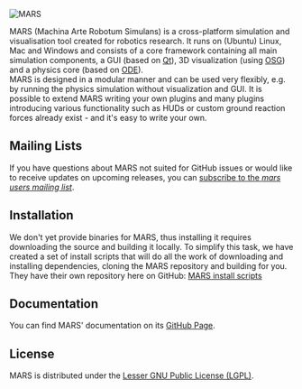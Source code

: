 ![MARS](doc/src/images/logo_v2_wob.png)

MARS (Machina Arte Robotum Simulans) is a cross-platform simulation and visualisation tool created for robotics research. It runs on (Ubuntu) Linux, Mac and Windows and consists of a core framework containing all main simulation components, a GUI (based on [Qt]()), 3D visualization (using [OSG](http://www.openscenegraph.org)) and a physics core (based on [ODE](http://www.ode.org)).  
MARS is designed in a modular manner and can be used very flexibly, e.g. by running the physics simulation without visualization and GUI.
It is possible to extend MARS writing your own plugins and many plugins introducing various functionality such as HUDs or custom ground reaction forces already exist - and it's easy to write your own.

## Mailing Lists

If you have questions about MARS not suited for GitHub issues or would like to receive updates on upcoming releases, you can [subscribe to the *mars users mailing list*](http://www.dfki.de/mailman/cgi-bin/listinfo/mars-users).

## Installation

We don't yet provide binaries for MARS, thus installing it requires downloading the source and building it locally. To simplify this task, we have created a set of install scripts that will do all the work of downloading and installing dependencies, cloning the MARS repository and building for you. They have their own repository here on GitHub: [MARS install scripts](https://github.com/rock-simulation/mars_install_scripts)

## Documentation

You can find MARS' documentation on its [GitHub Page](http://rock-simulation.github.io/mars).

## License

MARS is distributed under the [Lesser GNU Public License (LGPL)](https://www.gnu.org/licenses/lgpl.html).
